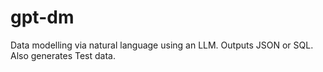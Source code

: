 # gpt-dm
Data modelling via natural language using an LLM. Outputs JSON or SQL. Also generates Test data.

